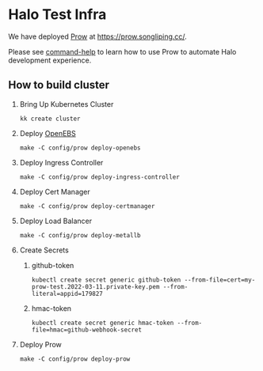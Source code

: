 # Halo Test Infra

We have deployed [Prow](https://prow.songliping.cc/) at <https://prow.songliping.cc/>.

Please see [command-help](https://prow.songliping.cc/command-help) to learn how to use Prow to automate Halo development
experience.

## How to build cluster

1. Bring Up Kubernetes Cluster

    ```shell
    kk create cluster
    ```

2. Deploy [OpenEBS](https://openebs.io/)

    ```shell
    make -C config/prow deploy-openebs
    ```

3. Deploy Ingress Controller

    ```shell
    make -C config/prow deploy-ingress-controller
    ```

4. Deploy Cert Manager

    ```shell
    make -C config/prow deploy-certmanager
    ```

5. Deploy Load Balancer

    ```shell
    make -C config/prow deploy-metallb
    ```

6. Create Secrets

    1. github-token

       ```shell
       kubectl create secret generic github-token --from-file=cert=my-prow-test.2022-03-11.private-key.pem --from-literal=appid=179827
       ```

    2. hmac-token

       ```shell
       kubectl create secret generic hmac-token --from-file=hmac=github-webhook-secret
       ```

7. Deploy Prow

    ```shell
    make -C config/prow deploy-prow
    ```